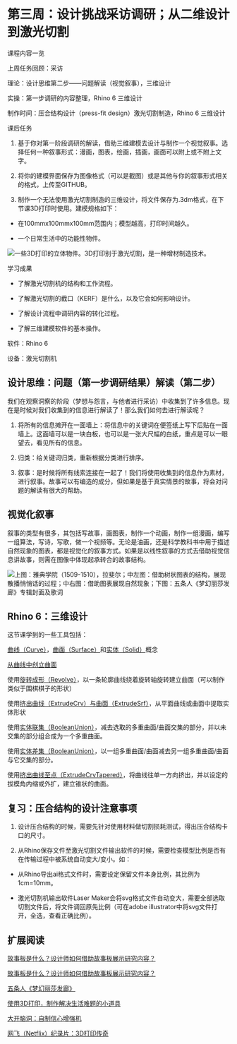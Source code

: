 # 第三周：设计挑战采访调研；从二维设计到激光切割

课程内容一览

上周任务回顾：采访

理论：设计思维第二步——问题解读（视觉叙事），三维设计

实操：第一步调研的内容整理，Rhino 6 三维设计

制作时间：压合结构设计（press-fit design）激光切割制造，Rhino 6 三维设计

课后任务

1. 基于你对第一阶段调研的解读，借助三维建模去设计与制作一个视觉叙事。选择任何一种叙事形式：漫画，图表，绘画，插画，画面可以附上或不附上文字。

2. 将你的建模界面保存为图像格式（可以是截图）或是其他与你的叙事形式相关的格式，上传至GITHUB。

3. 制作一个无法使用激光切割制造的三维设计，将文件保存为.3dm格式，在下节课3D打印时使用。建模规格如下：

* 在100mmx100mmx100mm范围内；模型越高，打印时间越久。

* 一个日常生活中的功能性物件。

![一些3D打印的立体物件。3D打印别于激光切割，是一种增材制造技术。](https://user-images.githubusercontent.com/47165282/111967924-92f42980-8b33-11eb-9a2c-7766cfb50991.jpg)

学习成果

* 了解激光切割机的结构和工作流程。

* 了解激光切割的截口（KERF）是什么，以及它会如何影响设计。

* 了解设计流程中调研内容的转化过程。

* 了解三维建模软件的基本操作。

软件：Rhino 6

设备：激光切割机

## 设计思维：问题（第一步调研结果）解读（第二步）

我们在观察洞察的阶段（梦想与怨言，与他者进行采访）中收集到了许多信息。现在是时候对我们收集到的信息进行解读了！那么我们如何去进行解读呢？

1. 将所有的信息摊开在一面墙上：将信息中的关键词在便签纸上写下后贴在一面墙上。这面墙可以是一块白板，也可以是一张大尺幅的白纸，重点是可以一眼望去，看见所有的信息。

2. 归类：给关键词归类，重新根据分类进行排序。

3. 叙事：是时候将所有线索连接在一起了！我们将使用收集到的信息作为素材，进行叙事。故事可以有编造的成分，但如果是基于真实情景的故事，将会对问题的解读有很大的帮助。

## 视觉化叙事

叙事的类型有很多，其包括写故事，画图表，制作一个动画，制作一组漫画，编写一组算法，写诗，写歌，做一个视频等。无论是油画，还是科学教科书中用于描述自然现象的图表，都是视觉化的叙事方式。如果是以线性叙事的方式去借助视觉信息讲故事，则需在图像中体现起承转合的故事结构。

![上图：雅典学院（1509-1510），拉斐尔；中左图：借助树状图表的结构，展现散播悄悄话的过程；中右图：借助图表展现自然现象；下图：五条人《梦幻丽莎发廊》专辑封面及歌词](https://user-images.githubusercontent.com/47165282/111967533-211be000-8b33-11eb-9890-d2fbd9a07d33.jpg)


## Rhino 6：三维设计

这节课学到的一些工具包括：

[曲线（Curve）](https://docs.mcneel.com/rhino/6/help/zh-cn/seealso/sak_curve.htm)，[曲面（Surface）](https://docs.mcneel.com/rhino/6/help/zh-cn/seealso/sak_surface.htm)和[实体（Solid）](https://docs.mcneel.com/rhino/6/help/zh-cn/seealso/sak_solid.htm)概念

[从曲线中创立曲面](http://docs.mcneel.com/rhino/5/usersguide/zh-tw/html/ch-06_surfacefromcurve.htm)

使用[旋转成形（Revolve）](https://docs.mcneel.com/rhino/6/help/zh-cn/commands/revolve.htm)，以一条轮廓曲线绕着旋转轴旋转建立曲面（可以制作类似于围棋棋子的形状）

使用[挤出曲线（ExtrudeCrv）与曲面（ExtrudeSrf）](https://docs.mcneel.com/rhino/6/help/zh-cn/seealso/sak_extrude.htm)，从平面曲线或曲面中提取实体形状

使用[实体联集（BooleanUnion）](https://docs.mcneel.com/rhino/6/help/zh-cn/commands/booleanunion.htm)，减去选取的多重曲面/曲面交集的部分，并以未交集的部分组合成为一个多重曲面。

使用[实体差集（BooleanUnion）](https://docs.mcneel.com/rhino/6/help/zh-cn/commands/booleanunion.htm#BooleanDifference)，以一组多重曲面/曲面减去另一组多重曲面/曲面与它交集的部分。

使用[挤出曲线至点（ExtrudeCrvTapered）](http://docs.mcneel.com/rhino/5/help/en-us/commands/extrudecrvtapered.htm)，将曲线往单一方向挤出，并以设定的拔模角内缩或外扩，建立锥状的曲面。

## 复习：压合结构的设计注意事项

1. 设计压合结构的时候，需要先针对使用材料做切割损耗测试，得出压合结构卡口的尺寸。

2. 从Rhino保存文件至激光切割文件输出软件的时候，需要检查模型比例是否有在传输过程中被系统自动变大/变小。如：

* 从Rhino导出ai格式文件时，需要设定保留文件本身比例，其比例为1cm=10mm。

* 激光切割机输出软件Laser Maker会将svg格式文件自动变大，需要全部选取切割文件后，将文件调回原先比例（可在adobe illustrator中将svg文件打开，全选，查看正确比例）。

## 扩展阅读

[故事板是什么？设计师如何借助故事板展示研究内容？](https://www.bilibili.com/video/BV1CJ411m7D9/?spm_id_from=333.788.recommend_more_video.10)

[故事板是什么？设计师如何借助故事板展示研究内容？](https://www.bilibili.com/video/BV1CJ411m7D9/?spm_id_from=333.788.recommend_more_video.10)

[五条人《梦幻丽莎发廊》](https://www.bilibili.com/video/BV1Sp4y1v7ho?p=2)

[使用3D打印，制作解决生活难题的小道具](https://www.bilibili.com/video/BV1qy4y1E7PJ?from=search&seid=8758299451899162487)

[大开脑洞：自制信心增强机](https://www.bilibili.com/video/BV1MJ411472R?from=search&seid=8758299451899162487)

[网飞（Netflix）纪录片：3D打印传奇](https://www.bilibili.com/video/BV16J411u7ug?from=search&seid=15389234179036109406)

